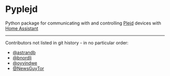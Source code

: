 # Pyplejd

Python package for communicating with and controlling [Plejd](https://plejd.com) devices with [Home Assistant](https://home-assistant.io)

---

Contributors not listed in git history - in no particular order:

- [@astrandb](https://github.com/astrandb)
- [@bnordli](https://github.com/bnordli)
- [@oyvindwe](https://github.com/oyvindwe)
- [@NewsGuyTor](https://github.com/NewsGuyTor)
